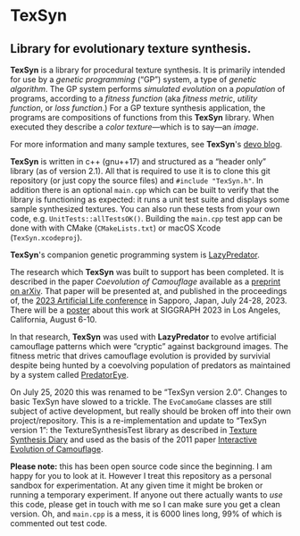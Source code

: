 # TexSyn
## Library for evolutionary texture synthesis.

**TexSyn** is a library for procedural texture synthesis. It is primarily intended for use by a _genetic programming_ (“GP”) system, a type of _genetic algorithm_. The GP system performs _simulated evolution_ on a _population_ of programs, according to a _fitness function_ (aka _fitness metric_, _utility function_, or _loss function_.) For a GP texture synthesis application, the programs are compositions of functions from this **TexSyn** library. When executed they describe a _color texture_—which is to say—an _image_.

For more information and many sample textures, see **TexSyn**'s [devo blog](https://cwreynolds.github.io/TexSyn/).

**TexSyn** is written in c++ (gnu++17) and structured as a “header only” library (as of version 2.1). All that is required to use it is to clone this git repository (or just copy the source files) and `#include "TexSyn.h"`. In addition there is an optional `main.cpp` which can be built to verify that the library is functioning as expected: it runs a unit test suite and displays some sample synthesized textures. You can also run these tests from your own code, e.g. `UnitTests::allTestsOK()`. Building the `main.cpp` test app can be done with with CMake (`CMakeLists.txt`) or macOS Xcode (`TexSyn.xcodeproj`).

**TexSyn**'s companion genetic programming system is [LazyPredator](https://github.com/cwreynolds/LazyPredator).

The research which **TexSyn** was built to support has been completed. It is described in the paper _Coevolution of Camouflage_ available as a [preprint on arXiv](https://arxiv.org/abs/2304.11793). That paper will be presented at, and published in the proceedings of, the [2023 Artificial Life conference](https://alife.org/conference/alife-2023/) in Sapporo, Japan, July 24-28, 2023. There will be a [poster](https://doi.org/10.1145/3588028.3603663) about this work at SIGGRAPH 2023 in Los Angeles, California, August 6-10.

In that research, **TexSyn** was used with **LazyPredator** to evolve artificial camouflage patterns which were “cryptic” against background images. The fitness metric that drives camouflage evolution is provided by survivial despite being hunted by a coevolving population of predators as maintained by a system called [PredatorEye](https://github.com/cwreynolds/PredatorEye).

On July 25, 2020 this was renamed to be “TexSyn version 2.0”. Changes to basic TexSyn have slowed to a trickle. The `EvoCamoGame` classes are still subject of active development, but really should be broken off into their own project/repository. This is a re-implementation and update to “TexSyn version 1”: the TextureSynthesisTest library as described in [Texture Synthesis Diary](http://www.red3d.com/cwr/texsyn/diary.html) and used as the basis of the 2011 paper [Interactive Evolution of Camouflage](https://www.red3d.com/cwr/iec/).

**Please note:** this has been open source code since the beginning. I am happy for you to look at it. However I treat this repository as a personal sandbox for experimentation. At any given time it might be broken or running a temporary experiment. If anyone out there actually wants to _use_ this code, please get in touch with me so I can make sure you get a clean version. Oh, and `main.cpp` is a mess, it is 6000 lines long, 99% of which is commented out test code.
